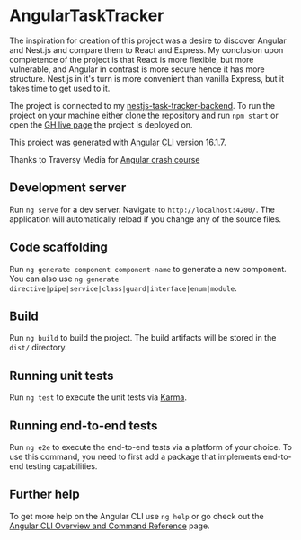 # AngularTaskTracker

The inspiration for creation of this project was a desire to discover Angular and Nest.js and compare them to React and Express. My conclusion upon completence of the project is that React is more flexible, but more vulnerable, and Angular in contrast is more secure hence it has more structure. Nest.js in it's turn is more convenient than vanilla Express, but it takes time to get used to it.

The project is connected to my [nestjs-task-tracker-backend](https://github.com/001elijah/nestjs-task-tracker-backend).
To run the project on your machine either clone the repository and run `npm start` or open the [GH live page](https://001elijah.github.io/angular-task-tracker/) the project is deployed on.

This project was generated with [Angular CLI](https://github.com/angular/angular-cli) version 16.1.7.

Thanks to Traversy Media for [Angular crash course](https://www.youtube.com/watch?v=3dHNOWTI7H8&ab_channel=TraversyMedia)

## Development server

Run `ng serve` for a dev server. Navigate to `http://localhost:4200/`. The application will automatically reload if you change any of the source files.

## Code scaffolding

Run `ng generate component component-name` to generate a new component. You can also use `ng generate directive|pipe|service|class|guard|interface|enum|module`.

## Build

Run `ng build` to build the project. The build artifacts will be stored in the `dist/` directory.

## Running unit tests

Run `ng test` to execute the unit tests via [Karma](https://karma-runner.github.io).

## Running end-to-end tests

Run `ng e2e` to execute the end-to-end tests via a platform of your choice. To use this command, you need to first add a package that implements end-to-end testing capabilities.

## Further help

To get more help on the Angular CLI use `ng help` or go check out the [Angular CLI Overview and Command Reference](https://angular.io/cli) page.
